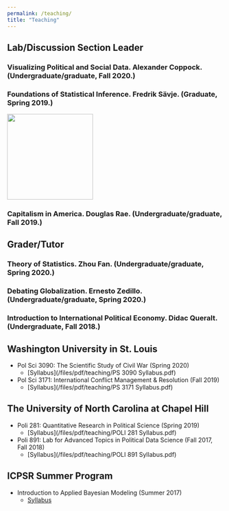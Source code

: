 ```yaml
---
permalink: /teaching/
title: "Teaching"
---
```


## Lab/Discussion Section Leader


### Visualizing Political and Social Data. Alexander Coppock. (Undergraduate/graduate, Fall 2020.)



### Foundations of Statistical Inference. Fredrik Sävje. (Graduate, Spring 2019.)


<img src="http://hikaruyamagishi.github.io/files/teaching_eval/yamagishi_eval_plsc503.png" width="200" height="200" />

### Capitalism in America. Douglas Rae. (Undergraduate/graduate, Fall 2019.)






## Grader/Tutor

### Theory of Statistics. Zhou Fan. (Undergraduate/graduate, Spring 2020.)

### Debating Globalization. Ernesto Zedillo. (Undergraduate/graduate, Spring 2020.)

### Introduction to International Political Economy. Didac Queralt. (Undergraduate, Fall 2018.)



## Washington University in St. Louis
- Pol Sci 3090: The Scientific Study of Civil War (Spring 2020)
    - [Syllabus](/files/pdf/teaching/PS 3090 Syllabus.pdf)
- Pol Sci 3171: International Conflict Management & Resolution (Fall 2019)
    - [Syllabus](/files/pdf/teaching/PS 3171 Syllabus.pdf)

## The University of North Carolina at Chapel Hill
- Poli 281: Quantitative Research in Political Science (Spring 2019)
    - [Syllabus](/files/pdf/teaching/POLI 281 Syllabus.pdf)
- Poli 891: Lab for Advanced Topics in Political Data Science (Fall 2017, Fall 2018)
    - [Syllabus](/files/pdf/teaching/POLI 891 Syllabus.pdf)

## ICPSR Summer Program
- Introduction to Applied Bayesian Modeling (Summer 2017)
    - [Syllabus](/files/pdf/teaching/bayes2017.pdf)